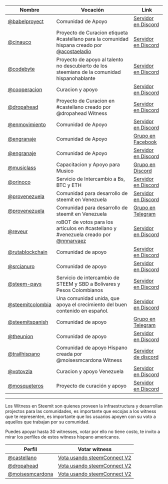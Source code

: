 Nombre | Vocación | Link  
-|-|-  
[@babelproyect](https://steemit.com/@babelproyect) | Comunidad de Apoyo | [Servidor en Discord](https://discord.gg/wcgVS5)  
[@cinauco](https://steemit.com/@cinauco) | Proyecto de Curacion etiqueta #castellano para la comunidad hispana creado por [@acostaeladio](https://steemit.com/@acostaeladio) | [Servidor en Discord](https://discord.gg/pnWWTdj)
[@codebyte](https://steemit.com/@codebyte) | Proyecto de apoyo al talento no descubierto de los steemians de la comunidad hispanohablante | [Servidor en Discord](https://discord.gg/UkXGKpZ)   
[@cooperacion](https://steemit.com/@cooperacion)  | Curacion y apoyo | [Servidor en Discord](https://discord.gg/WcDhMjd)  
[@dropahead](https://steemit.com/@dropahead)  | Proyecto de Curacion en #castellano creado por @dropahead Witness  |[Servidor en Discord](https://discord.gg/https://discord.gg/kgrZDR8)  
[@enmovimiento](https://steemit.com/@enmovimiento) | Comunidad de Apoyo |[Servidor en Discord](https://discord.gg/pnWWTdj)  
[@engranaje](https://steemit.com/@engranaje) |  Comunidad de Apoyo |[Grupo en Facebook](https://www.facebook.com/groups/174466129786236/)  
[@engranaje](https://steemit.com/@engranaje) |  Comunidad de Apoyo |[Servidor en Discord](https://discord.gg/pzWBrJV) 
[@musiclass](https://steemit.com/@musiclass) |  Capacitacion y Apoyo para Musico |[Grupo en Discord](https://discord.gg/BHJzTmv)  
[@orinoco](https://steemit.com/@orinoco) | Servicio de Intercambio a Bs, BTC y ETH |[Servidor en Discord](https://discord.gg/g9XerHn) 
[@provenezuela](https://steemit.com/@provenezuela) | Comunidad para desarrollo de steemit en Venezuela |[Servidor en Discord](https://discord.gg/wPqmxX6)  
[@provenezuela](https://steemit.com/@provenezuela) | Comunidad para desarrollo de steemit en Venezuela |[Grupo en Telegram](https://t.me/joinchat/FZwk8076QJGh_AEO5rBp-w)
[@reveur](https://steemit.com/@reveur) | roBOT de votos para los articulos en #castellano y #venezuela  creado por [@nnnarvaez](https://steemit.com/@nnnarvaez)| [Servidor en Discord](https://discord.gg/4NjkaVs)
[@rutablockchain](https://steemit.com/@rutablockchain) | Comunidad de apoyo | [Servidor en Discord](https://discord.gg/NUzZjM)  
[@srcianuro](https://steemit.com/@srcianuro) | Comunidad de apoyo | [Servidor en Discord](https://discord.gg/BpSb89A)  
[@steem-pays](https://steemit.com/@steem-pays) | Servicio de intercambio de STEEM y SBD a Bolívares y Pesos Colombianos | [Servidor en Discord](https://discord.gg/YQGHe2d)  
[@steemitcolombia](https://steemit.com/@steemitcolombia) | Una comunidad unida, que apoya el crecimiento del buen contenido en español. | [Servidor en Discord](https://discord.gg/B3QhxQ9)  
[@steemitspanish](https://steemit.com/@steemitspanish) | Comunidad de apoyo | [Grupo en Telegram](https://telegram.me/steemitspanish)  
[@theunion](https://steemit.com/@theunion) | Comunidad de apoyo | [Servidor en Discord](https://discord.gg/bmuM6f)
[@trailhispano](https://steemit.com/@trailhispano) | Comunidad de apoyo Hispano creada por @moisesmcardona Witness| [Servidor de discord](https://discord.gg/XqgGQH3)  
[@votovzla](https://steemit.com/@votovzla) |  Curacion y apoyo Venezuela |[Servidor en Discord](https://discord.gg/jv2TeAP)
[@mosqueteros](https://steemit.com/@mosqueteros) |  Proyecto de curación y apoyo |[Servidor en Discord](https://discord.gg/nffbC7x)  

***  
Los Witness en Steemit son quienes proveen la infraestructura y desarrollan projectos para las comunidades, es importante que escojas a los witness que te representen, es importante que los usuarios apoyen con su voto a aquellos que trabajan por su comunidad.    
            
Puedes apoyar hasta 30 witnesses, votar por ello no tiene costo, te invito a mirar los perfiles de estos witness hispano americanos.  
            
Perfil | Votar witness  
-|-  
[@castellano](https://steemit.com/@castellano) | [Vota usando steemConnect V2](https://v2.steemconnect.com/sign/account-witness-vote?witness=castellano&approve=1)  
[@dropahead](https://steemit.com/@dropahead) | [Vota usando steemConnect V2](https://v2.steemconnect.com/sign/account-witness-vote?witness=dropahead&approve=1)  
[@moisesmcardona](https://steemit.com/@moisesmcardona) | [Vota usando steemConnect V2](https://v2.steemconnect.com/sign/account-witness-vote?witness=moisesmcardona&approve=1)  

